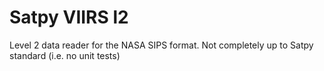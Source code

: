 # Satpy VIIRS l2
 Level 2 data reader for the NASA SIPS format. Not completely up to Satpy standard (i.e. no unit tests)
